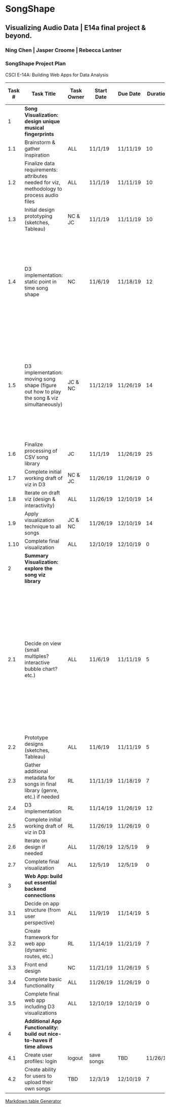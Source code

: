 # SongShape
## Visualizing Audio Data | E14a final project & beyond.
### Ning Chen | Jasper Croome | Rebecca Lantner

### SongShape Project Plan

CSCI E-14A: Building Web Apps for Data Analysis


|Task #|Task Title|Task Owner|Start Date|Due Date|Duration|% of Task Complete|Comments|
| ----------- | ----------- | ----------- | ----------- | ----------- | ----------- | ----------- | ----------- |
|1|**Song Visualization: design unique musical fingerprints**|
|1.1| Brainstorm & gather inspiration|ALL|11/1/19|11/11/19|10|100%||
|1.2|Finalize data requirements: attributes needed for viz, methodology to process audio files|ALL|11/1/19|11/11/19|10|100%||
|1.3|Initial design prototyping (sketches, Tableau)|NC & JC|11/1/19|11/11/19|10|100%||
|1.4|D3 implementation: static point in time song shape|NC|11/6/19|11/18/19|12|20%|NC: I am trying to integrate dynamic effect with the sound wave shapes, so that as the music plays, the corresponding keys are highlighted as their waves increase.
|1.5|D3 implementation: moving song shape (figure out how to play the song & viz simultaneously)|JC & NC|11/12/19|11/26/19|14|5%|JC: I know this needs to utilize onClick and the time field from the data, I'm hoping to either leverage the youtube or spotify API to play the music without the issue of royalties or copyright infringement.
|1.6|Finalize processing of CSV song library|JC|11/1/19|11/26/19|25|50%||
|1.7|Complete initial working draft of viz in D3|NC & JC|11/26/19|11/26/19|0|0%||
|1.8|Iterate on draft viz (design & interactivity)|ALL|11/26/19|12/10/19|14|0%||
|1.9|Apply visualization technique to all songs|JC & NC|11/26/19|12/10/19|14|0%||
|1.10|Complete final visualization|ALL|12/10/19|12/10/19|0|0%||
|2|**Summary Visualization: explore the song viz library**|
|2.1|Decide on view (small multiples? interactive bubble chart? etc.)|ALL|11/6/19|11/11/19|5|90%|RL: current concept is a bubble chart, colored by genre and sized by song count. On genre click, category expands into individual song bubbles; on song click, app routes to that song's viz.\n JC - I like this a lot. We could even build small multiples within the bubbles!
|2.2|Prototype designs (sketches, Tableau)|ALL|11/6/19|11/11/19|5|100%||
|2.3|Gather additional metadata for songs in final library (genre, etc.) if needed|RL|11/11/19|11/18/19|7|0%||
|2.4|D3 implementation|RL|11/14/19|11/26/19|12|0%||
|2.5|Complete initial working draft of viz in D3|RL|11/26/19|11/26/19|0|0%||
|2.6|Iterate on design if needed|ALL|11/26/19|12/5/19|9|0%||
|2.7|Complete final visualization|ALL|12/5/19|12/5/19|0|0%||
|3|**Web App: build out essential backend connections**|||||||
|3.1|Decide on app structure (from user perspective)|ALL|11/9/19|11/14/19|5|50%|JC - I'm a real big fan of scrollytelling| and I think it lends itself well to exploration. I can map this out for you two if you'd like to see what my vision is.
|3.2|Create framework for web app (dynamic routes, etc.)|RL|11/14/19|11/21/19|7|5%||
|3.3|Front end design|NC|11/21/19|11/26/19|5|0%||
|3.4|Complete basic functionality|ALL|11/26/19|11/26/19|0|0%||
|3.5|Complete final web app including D3 visualizations|ALL|12/10/19|12/10/19|0|0%||
|4|**Additional App Functionality: build out nice-to-haves if time allows**|||||||
|4.1|Create user profiles: login| logout| save songs|TBD|11/26/19|12/3/19|7|0%||
|4.2|Create ability for users to upload their own songs|TBD|12/3/19|12/10/19|7|0%||

[Markdown table Generator](http://www.tablesgenerator.com/markdown_tables)
